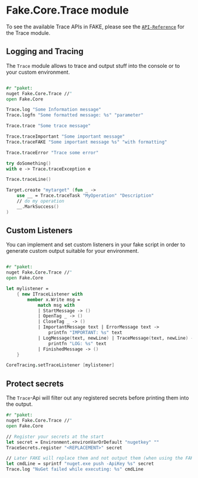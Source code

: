 # Fake.Core.Trace module

To see the available Trace APIs in FAKE, please see the [`API-Reference`](/reference/fake-core-trace.html) for the Trace module.

## Logging and Tracing

The `Trace` module allows to trace and output stuff into the console or to your custom environment.

```fsharp

#r "paket:
nuget Fake.Core.Trace //"
open Fake.Core

Trace.log "Some Information message"
Trace.logfn "Some formatted message: %s" "parameter"

Trace.trace "Some trace message"

Trace.traceImportant "Some important message"
Trace.traceFAKE "Some important message %s" "with formatting"

Trace.traceError "Trace some error"

try doSomething()
with e -> Trace.traceException e

Trace.traceLine()

Target.create "mytarget" (fun _ ->
    use __ = Trace.traceTask "MyOperation" "Description"
    // do my operation
    __.MarkSuccess()
)

```

## Custom Listeners

You can implement and set custom listeners in your fake script in order to generate custom output suitable for your environment.

```fsharp

#r "paket:
nuget Fake.Core.Trace //"
open Fake.Core

let mylistener =
    { new ITraceListener with
        member x.Write msg =
            match msg with
            | StartMessage -> ()
            | OpenTag _ -> ()
            | CloseTag _ -> ()
            | ImportantMessage text | ErrorMessage text ->
                printfn "IMPORTANT: %s" text
            | LogMessage(text, newLine) | TraceMessage(text, newLine) ->
                printfn "LOG: %s" text
            | FinishedMessage -> ()
    }

CoreTracing.setTraceListener [mylistener]

```

## Protect secrets

The `Trace`-Api will filter out any registered secrets before printing them into the output.

```fsharp
#r "paket:
nuget Fake.Core.Trace //"
open Fake.Core

// Register your secrets at the start
let secret = Environment.environVarOrDefault "nugetkey" ""
TraceSecrets.register "<REPLACEMENT>" secret

// Later FAKE will replace them and not output them (when using the FAKE-Tracing capabilites)
let cmdLine = sprintf "nuget.exe push -ApiKey %s" secret
Trace.log "NuGet failed while executing: %s" cmdLine
```
